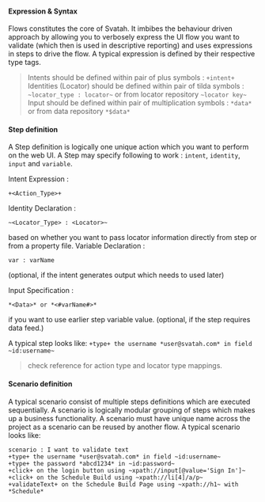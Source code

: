 #### Expression & Syntax
Flows constitutes the core of Svatah. It imbibes the behaviour driven approach by allowing you to verbosely express the UI flow you want to validate (which then is used in descriptive reporting) and uses expressions in steps to drive the flow. A typical expression is defined by their respective type tags.  

> Intents should be defined within pair of plus symbols : `+intent+`  
> Identities (Locator) should be defined within pair of tilda symbols : `~locator_type : locator~` or from locator repository  `~locator key~`  
> Input should be defined within pair of multiplication symbols : `*data*` or from data repository  `*$data*`

#### Step definition
A Step definition is logically one unique action which you want to perform on the web UI. A Step may specify following to work : `intent`, `identity`, `input` and `variable`.

Intent Expression :
```
+<Action_Type>+
```

Identity Declaration : 
```
~<Locator_Type> : <Locator>~
```

based on whether you want to pass locator information directly from step or from a property file.
Variable Declaration :
```
var : varName
```
(optional, if the intent generates output which needs to used later)

Input Specification :
```
*<Data>* or *<#varName#>*
```

if you want to use earlier step variable value. (optional, if the step requires data feed.)

A typical step looks like:
`+type+ the username *user@svatah.com* in field ~id:username~`

> check reference for action type and locator type mappings.

#### Scenario definition
A typical scenario consist of multiple steps definitions which are executed sequentially. A scenario is logically modular grouping of steps which makes up a business functionality. A scenario must have unique name across the project as a scenario can be reused by another flow. A typical scenario looks like:

```
scenario : I want to validate text
+type+ the username *user@svatah.com* in field ~id:username~
+type+ the password *abcd1234* in ~id:password~
+click+ on the login button using ~xpath://input[@value='Sign In']~
+click+ on the Schedule Build using ~xpath://li[4]/a/p~
+validateText+ on the Schedule Build Page using ~xpath://h1~ with *Schedule*
```